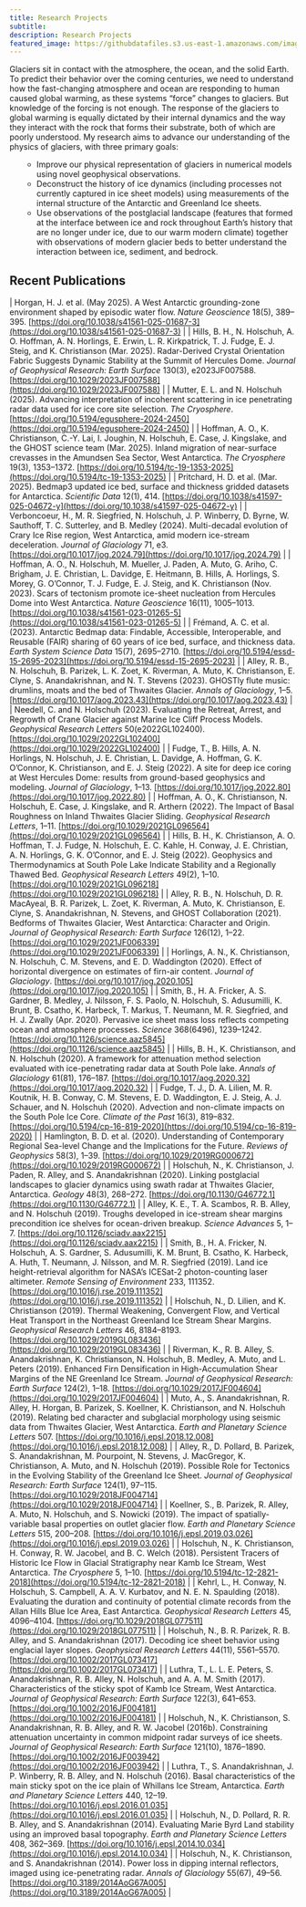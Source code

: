 ```yaml
---
title: Research Projects
subtitle: 
description: Research Projects
featured_image: https://githubdatafiles.s3.us-east-1.amazonaws.com/images/MenuBar/Menu2.jpg
---
```


Glaciers sit in contact with the atmosphere, the ocean, and the solid Earth. To predict their behavior over the coming centuries, we need to understand how the fast-changing atmosphere and ocean are responding to human caused global warming, as these systems “force” changes to glaciers. But knowledge of the forcing is not enough. The response of the glaciers to global warming is equally dictated by their internal dynamics and the way they interact with the rock that forms their substrate, both of which are poorly understood. My research aims to advance our understanding of the physics of glaciers, with three primary goals:

<ul><ul>
  <li>Improve our physical representation of glaciers in numerical models using novel geophysical observations.</li>
 <li>Deconstruct the history of ice dynamics (including processes not currently captured in ice sheet models) using measurements of the internal structure of the Antarctic and Greenland Ice sheets. </li>
 <li>Use observations of the postglacial landscape (features that formed at the interface between ice and rock throughout Earth’s history that are no longer under ice, due to our warm modern climate) together with observations of modern glacier beds to better understand the interaction between ice, sediment, and bedrock. </li>
 </ul></ul>

## Recent Publications

| Horgan, H. J. et al. (May 2025). A West Antarctic grounding-zone environment shaped by episodic water flow. *Nature Geoscience* 18(5), 389–395. [https://doi.org/10.1038/s41561-025-01687-3](https://doi.org/10.1038/s41561-025-01687-3) |
| Hills, B. H., N. Holschuh, A. O. Hoffman, A. N. Horlings, E. Erwin, L. R. Kirkpatrick, T. J. Fudge, E. J. Steig, and K. Christianson (Mar. 2025). Radar-Derived Crystal Orientation Fabric Suggests Dynamic Stability at the Summit of Hercules Dome. *Journal of Geophysical Research: Earth Surface* 130(3), e2023JF007588. [https://doi.org/10.1029/2023JF007588](https://doi.org/10.1029/2023JF007588) |
| Mutter, E. L. and N. Holschuh (2025). Advancing interpretation of incoherent scattering in ice penetrating radar data used for ice core site selection. *The Cryosphere*. [https://doi.org/10.5194/egusphere-2024-2450](https://doi.org/10.5194/egusphere-2024-2450) |
| Hoffman, A. O., K. Christianson, C.-Y. Lai, I. Joughin, N. Holschuh, E. Case, J. Kingslake, and the GHOST science team (Mar. 2025). Inland migration of near-surface crevasses in the Amundsen Sea Sector, West Antarctica. *The Cryosphere* 19(3), 1353–1372. [https://doi.org/10.5194/tc-19-1353-2025](https://doi.org/10.5194/tc-19-1353-2025) |
| Pritchard, H. D. et al. (Mar. 2025). Bedmap3 updated ice bed, surface and thickness gridded datasets for Antarctica. *Scientific Data* 12(1), 414. [https://doi.org/10.1038/s41597-025-04672-y](https://doi.org/10.1038/s41597-025-04672-y) |
| Verboncoeur, H., M. R. Siegfried, N. Holschuh, J. P. Winberry, D. Byrne, W. Sauthoff, T. C. Sutterley, and B. Medley (2024). Multi-decadal evolution of Crary Ice Rise region, West Antarctica, amid modern ice-stream deceleration. *Journal of Glaciology* 71, e3. [https://doi.org/10.1017/jog.2024.79](https://doi.org/10.1017/jog.2024.79) |
| Hoffman, A. O., N. Holschuh, M. Mueller, J. Paden, A. Muto, G. Ariho, C. Brigham, J. E. Christian, L. Davidge, E. Heitmann, B. Hills, A. Horlings, S. Morey, G. O’Connor, T. J. Fudge, E. J. Steig, and K. Christianson (Nov. 2023). Scars of tectonism promote ice-sheet nucleation from Hercules Dome into West Antarctica. *Nature Geoscience* 16(11), 1005–1013. [https://doi.org/10.1038/s41561-023-01265-5](https://doi.org/10.1038/s41561-023-01265-5) |
| Frémand, A. C. et al. (2023). Antarctic Bedmap data: Findable, Accessible, Interoperable, and Reusable (FAIR) sharing of 60 years of ice bed, surface, and thickness data. *Earth System Science Data* 15(7), 2695–2710. [https://doi.org/10.5194/essd-15-2695-2023](https://doi.org/10.5194/essd-15-2695-2023) |
| Alley, R. B., N. Holschuh, B. Parizek, L. K. Zoet, K. Riverman, A. Muto, K. Christianson, E. Clyne, S. Anandakrishnan, and N. T. Stevens (2023). GHOSTly flute music: drumlins, moats and the bed of Thwaites Glacier. *Annals of Glaciology*, 1–5. [https://doi.org/10.1017/aog.2023.43](https://doi.org/10.1017/aog.2023.43) |
| Needell, C. and N. Holschuh (2023). Evaluating the Retreat, Arrest, and Regrowth of Crane Glacier against Marine Ice Cliff Process Models. *Geophysical Research Letters* 50(e2022GL102400). [https://doi.org/10.1029/2022GL102400](https://doi.org/10.1029/2022GL102400) |
| Fudge, T., B. Hills, A. N. Horlings, N. Holschuh, J. E. Christian, L. Davidge, A. Hoffman, G. K. O’Connor, K. Christianson, and E. J. Steig (2022). A site for deep ice coring at West Hercules Dome: results from ground-based geophysics and modeling. *Journal of Glaciology*, 1–13. [https://doi.org/10.1017/jog.2022.80](https://doi.org/10.1017/jog.2022.80) |
| Hoffman, A. O., K. Christianson, N. Holschuh, E. Case, J. Kingslake, and R. Arthern (2022). The Impact of Basal Roughness on Inland Thwaites Glacier Sliding. *Geophysical Research Letters*, 1–11. [https://doi.org/10.1029/2021GL096564](https://doi.org/10.1029/2021GL096564) |
| Hills, B. H., K. Christianson, A. O. Hoffman, T. J. Fudge, N. Holschuh, E. C. Kahle, H. Conway, J. E. Christian, A. N. Horlings, G. K. O’Connor, and E. J. Steig (2022). Geophysics and Thermodynamics at South Pole Lake Indicate Stability and a Regionally Thawed Bed. *Geophysical Research Letters* 49(2), 1–10. [https://doi.org/10.1029/2021GL096218](https://doi.org/10.1029/2021GL096218) |
| Alley, R. B., N. Holschuh, D. R. MacAyeal, B. R. Parizek, L. Zoet, K. Riverman, A. Muto, K. Christianson, E. Clyne, S. Anandakrishnan, N. Stevens, and GHOST Collaboration (2021). Bedforms of Thwaites Glacier, West Antarctica: Character and Origin. *Journal of Geophysical Research: Earth Surface* 126(12), 1–22. [https://doi.org/10.1029/2021JF006339](https://doi.org/10.1029/2021JF006339) |
| Horlings, A. N., K. Christianson, N. Holschuh, C. M. Stevens, and E. D. Waddington (2020). Effect of horizontal divergence on estimates of firn-air content. *Journal of Glaciology*. [https://doi.org/10.1017/jog.2020.105](https://doi.org/10.1017/jog.2020.105) |
| Smith, B., H. A. Fricker, A. S. Gardner, B. Medley, J. Nilsson, F. S. Paolo, N. Holschuh, S. Adusumilli, K. Brunt, B. Csatho, K. Harbeck, T. Markus, T. Neumann, M. R. Siegfried, and H. J. Zwally (Apr. 2020). Pervasive ice sheet mass loss reflects competing ocean and atmosphere processes. *Science* 368(6496), 1239–1242. [https://doi.org/10.1126/science.aaz5845](https://doi.org/10.1126/science.aaz5845) |
| Hills, B. H., K. Christianson, and N. Holschuh (2020). A framework for attenuation method selection evaluated with ice-penetrating radar data at South Pole lake. *Annals of Glaciology* 61(81), 176–187. [https://doi.org/10.1017/aog.2020.32](https://doi.org/10.1017/aog.2020.32) |
| Fudge, T. J., D. A. Lilien, M. R. Koutnik, H. B. Conway, C. M. Stevens, E. D. Waddington, E. J. Steig, A. J. Schauer, and N. Holschuh (2020). Advection and non-climate impacts on the South Pole Ice Core. *Climate of the Past* 16(3), 819–832. [https://doi.org/10.5194/cp-16-819-2020](https://doi.org/10.5194/cp-16-819-2020) |
| Hamlington, B. D. et al. (2020). Understanding of Contemporary Regional Sea-level Change and the Implications for the Future. *Reviews of Geophysics* 58(3), 1–39. [https://doi.org/10.1029/2019RG000672](https://doi.org/10.1029/2019RG000672) |
| Holschuh, N., K. Christianson, J. Paden, R. Alley, and S. Anandakrishnan (2020). Linking postglacial landscapes to glacier dynamics using swath radar at Thwaites Glacier, Antarctica. *Geology* 48(3), 268–272. [https://doi.org/10.1130/G46772.1](https://doi.org/10.1130/G46772.1) |
| Alley, K. E., T. A. Scambos, R. B. Alley, and N. Holschuh (2019). Troughs developed in ice-stream shear margins precondition ice shelves for ocean-driven breakup. *Science Advances* 5, 1–7. [https://doi.org/10.1126/sciadv.aax2215](https://doi.org/10.1126/sciadv.aax2215) |
| Smith, B., H. A. Fricker, N. Holschuh, A. S. Gardner, S. Adusumilli, K. M. Brunt, B. Csatho, K. Harbeck, A. Huth, T. Neumann, J. Nilsson, and M. R. Siegfried (2019). Land ice height-retrieval algorithm for NASA’s ICESat-2 photon-counting laser altimeter. *Remote Sensing of Environment* 233, 111352. [https://doi.org/10.1016/j.rse.2019.111352](https://doi.org/10.1016/j.rse.2019.111352) |
| Holschuh, N., D. Lilien, and K. Christianson (2019). Thermal Weakening, Convergent Flow, and Vertical Heat Transport in the Northeast Greenland Ice Stream Shear Margins. *Geophysical Research Letters* 46, 8184–8193. [https://doi.org/10.1029/2019GL083436](https://doi.org/10.1029/2019GL083436) |
| Riverman, K., R. B. Alley, S. Anandakrishnan, K. Christianson, N. Holschuh, B. Medley, A. Muto, and L. Peters (2019). Enhanced Firn Densification in High-Accumulation Shear Margins of the NE Greenland Ice Stream. *Journal of Geophysical Research: Earth Surface* 124(2), 1–18. [https://doi.org/10.1029/2017JF004604](https://doi.org/10.1029/2017JF004604) |
| Muto, A., S. Anandakrishnan, R. Alley, H. Horgan, B. Parizek, S. Koellner, K. Christianson, and N. Holschuh (2019). Relating bed character and subglacial morphology using seismic data from Thwaites Glacier, West Antarctica. *Earth and Planetary Science Letters* 507. [https://doi.org/10.1016/j.epsl.2018.12.008](https://doi.org/10.1016/j.epsl.2018.12.008) |
| Alley, R., D. Pollard, B. Parizek, S. Anandakrishnan, M. Pourpoint, N. Stevens, J. MacGregor, K. Christianson, A. Muto, and N. Holschuh (2019). Possible Role for Tectonics in the Evolving Stability of the Greenland Ice Sheet. *Journal of Geophysical Research: Earth Surface* 124(1), 97–115. [https://doi.org/10.1029/2018JF004714](https://doi.org/10.1029/2018JF004714) |
| Koellner, S., B. Parizek, R. Alley, A. Muto, N. Holschuh, and S. Nowicki (2019). The impact of spatially-variable basal properties on outlet glacier flow. *Earth and Planetary Science Letters* 515, 200–208. [https://doi.org/10.1016/j.epsl.2019.03.026](https://doi.org/10.1016/j.epsl.2019.03.026) |
| Holschuh, N., K. Christianson, H. Conway, R. W. Jacobel, and B. C. Welch (2018). Persistent Tracers of Historic Ice Flow in Glacial Stratigraphy near Kamb Ice Stream, West Antarctica. *The Cryosphere* 5, 1–10. [https://doi.org/10.5194/tc-12-2821-2018](https://doi.org/10.5194/tc-12-2821-2018) |
| Kehrl, L., H. Conway, N. Holschuh, S. Campbell, A. A. V. Kurbatov, and N. E. N. Spaulding (2018). Evaluating the duration and continuity of potential climate records from the Allan Hills Blue Ice Area, East Antarctica. *Geophysical Research Letters* 45, 4096–4104. [https://doi.org/10.1029/2018GL077511](https://doi.org/10.1029/2018GL077511) |
| Holschuh, N., B. R. Parizek, R. B. Alley, and S. Anandakrishnan (2017). Decoding ice sheet behavior using englacial layer slopes. *Geophysical Research Letters* 44(11), 5561–5570. [https://doi.org/10.1002/2017GL073417](https://doi.org/10.1002/2017GL073417) |
| Luthra, T., L. L. E. Peters, S. Anandakrishnan, R. B. Alley, N. Holschuh, and A. A. M. Smith (2017). Characteristics of the sticky spot of Kamb Ice Stream, West Antarctica. *Journal of Geophysical Research: Earth Surface* 122(3), 641–653. [https://doi.org/10.1002/2016JF004181](https://doi.org/10.1002/2016JF004181) |
| Holschuh, N., K. Christianson, S. Anandakrishnan, R. B. Alley, and R. W. Jacobel (2016b). Constraining attenuation uncertainty in common midpoint radar surveys of ice sheets. *Journal of Geophysical Research: Earth Surface* 121(10), 1876–1890. [https://doi.org/10.1002/2016JF003942](https://doi.org/10.1002/2016JF003942) |
| Luthra, T., S. Anandakrishnan, J. P. Winberry, R. B. Alley, and N. Holschuh (2016). Basal characteristics of the main sticky spot on the ice plain of Whillans Ice Stream, Antarctica. *Earth and Planetary Science Letters* 440, 12–19. [https://doi.org/10.1016/j.epsl.2016.01.035](https://doi.org/10.1016/j.epsl.2016.01.035) |
| Holschuh, N., D. Pollard, R. R. B. Alley, and S. Anandakrishnan (2014). Evaluating Marie Byrd Land stability using an improved basal topography. *Earth and Planetary Science Letters* 408, 362–369. [https://doi.org/10.1016/j.epsl.2014.10.034](https://doi.org/10.1016/j.epsl.2014.10.034) |
| Holschuh, N., K. Christianson, and S. Anandakrishnan (2014). Power loss in dipping internal reflectors, imaged using ice-penetrating radar. *Annals of Glaciology* 55(67), 49–56. [https://doi.org/10.3189/2014AoG67A005](https://doi.org/10.3189/2014AoG67A005) |
